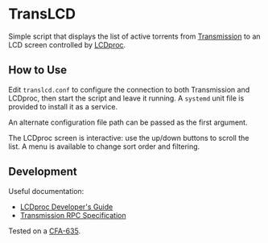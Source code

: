 TransLCD
========

Simple script that displays the list of active torrents from [Transmission](https://transmissionbt.com/) to an LCD screen controlled by [LCDproc](http://lcdproc.omnipotent.net/).

How to Use
----------

Edit `translcd.conf` to configure the connection to both Transmission and LCDproc, then start the script and leave it running. A `systemd` unit file is provided to install it as a service.

An alternate configuration file path can be passed as the first argument.

The LCDproc screen is interactive: use the up/down buttons to scroll the list. A menu is available to change sort order and filtering.

Development
-----------

Useful documentation:

- [LCDproc Developer's Guide](http://lcdproc.sourceforge.net/docs/current-dev.html)
- [Transmission RPC Specification](https://github.com/transmission/transmission/blob/master/extras/rpc-spec.txt)

Tested on a [CFA-635](https://www.crystalfontz.com/product/cfa635yykks-rs232-module-20x4-character-display).
